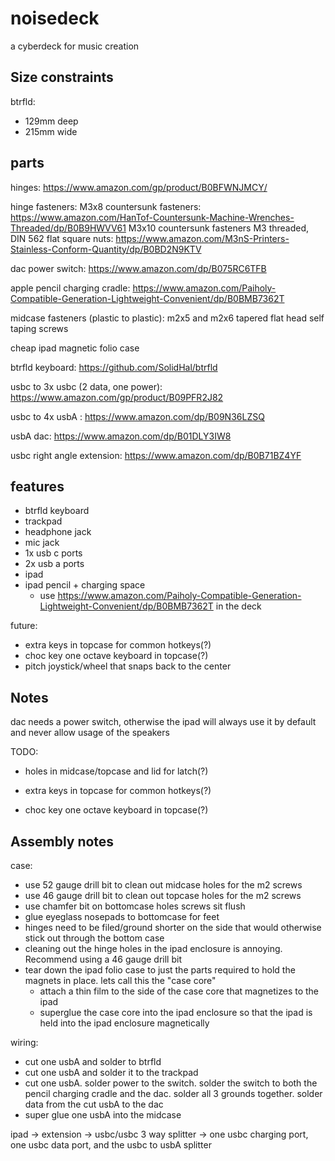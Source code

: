 # noisedeck

a cyberdeck for music creation

## Size constraints

btrfld:
- 129mm deep
- 215mm wide


## parts
hinges:
https://www.amazon.com/gp/product/B0BFWNJMCY/

hinge fasteners:
M3x8 countersunk fasteners: https://www.amazon.com/HanTof-Countersunk-Machine-Wrenches-Threaded/dp/B0B9HWVV61
M3x10 countersunk fasteners
M3 threaded, DIN 562 flat square nuts: https://www.amazon.com/M3nS-Printers-Stainless-Conform-Quantity/dp/B0BD2N9KTV

dac power switch:
https://www.amazon.com/dp/B075RC6TFB

apple pencil charging cradle:
https://www.amazon.com/Paiholy-Compatible-Generation-Lightweight-Convenient/dp/B0BMB7362T

midcase fasteners (plastic to plastic):
m2x5 and m2x6 tapered flat head self taping screws

cheap ipad magnetic folio case

btrfld keyboard: https://github.com/SolidHal/btrfld

usbc to 3x usbc (2 data, one power): https://www.amazon.com/gp/product/B09PFR2J82

usbc to 4x usbA : https://www.amazon.com/dp/B09N36LZSQ

usbA dac: https://www.amazon.com/dp/B01DLY3IW8

usbc right angle extension: https://www.amazon.com/dp/B0B71BZ4YF


## features
- btrfld keyboard
- trackpad
- headphone jack
- mic jack
- 1x usb c ports
- 2x usb a ports
- ipad
- ipad pencil + charging space
  - use https://www.amazon.com/Paiholy-Compatible-Generation-Lightweight-Convenient/dp/B0BMB7362T in the deck

future:
- extra keys in topcase for common hotkeys(?)
- choc key one octave keyboard in topcase(?)
- pitch joystick/wheel that snaps back to the center


## Notes

dac needs a power switch, otherwise the ipad will always use it by default and never allow usage of the speakers

TODO:

- holes in midcase/topcase and lid for latch(?)

- extra keys in topcase for common hotkeys(?)
- choc key one octave keyboard in topcase(?)


## Assembly notes

case:
- use 52 gauge drill bit to clean out midcase holes for the m2 screws
- use 46 gauge drill bit to clean out topcase holes for the m2 screws
- use chamfer bit on bottomcase holes screws sit flush
- glue eyeglass nosepads to bottomcase for feet
- hinges need to be filed/ground shorter on the side that would otherwise stick out through the bottom case
- cleaning out the hinge holes in the ipad enclosure is annoying. Recommend using a 46 gauge drill bit
- tear down the ipad folio case to just the parts required to hold the magnets in place. lets call this the "case core"
  - attach a thin film to the side of the case core that magnetizes to the ipad
  - superglue the case core into the ipad enclosure so that the ipad is held into the ipad enclosure magnetically

wiring:
- cut one usbA and solder to btrfld
- cut one usbA and solder it to the trackpad
- cut one usbA. solder power to the switch. solder the switch to both the pencil charging cradle and the dac. solder all 3 grounds together. solder data from the cut usbA to the dac
- super glue one usbA into the midcase

ipad -> extension -> usbc/usbc 3 way splitter -> one usbc charging port, one usbc data port, and the usbc to usbA splitter